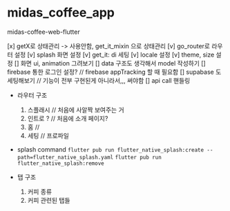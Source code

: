 # midas_coffee_app

midas-coffee-web-flutter

[x] getX로 상태관리 -> 사용안함, get_it_mixin 으로 상태관리
[v] go_router로 라우터 설정
[v] splash 화면 설정
[v] get_it: di 세팅
[v] locale 설정
[v] theme, size 설정
[] 화면 ui, animation 그려보기
[] data 구조도 생각해서 model 작성하기
[] firebase 통한 로그인 설정? // firebase appTracking 할 때 필요함
[] supabase 도 세팅해보기 // 기능이 전부 구현된게 아니라서,,, 써야함
[] api call 핸들링

- 라우터 구조

  1. 스플래시 // 처음에 사알짝 보여주는 거
  2. 인트로 ? // 처음에 소개 페이지?
  3. 홈 //
  4. 세팅 // 프로파일

- splash command
  `flutter pub run flutter_native_splash:create --path=flutter_native_splash.yaml`
  `flutter pub run flutter_native_splash:remove`

- 탭 구조

  1. 커피 종류
  2. 커피 관련된 탭들

